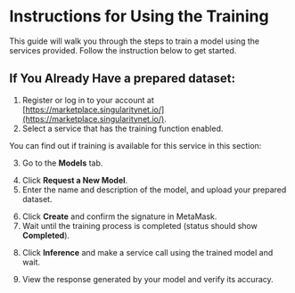 # Instructions for Using the Training

This guide will walk you through the steps to train a model using the services provided. Follow the instruction below to get started.

## If You Already Have a prepared dataset:
1. Register or log in to your account at [https://marketplace.singularitynet.io/](https://marketplace.singularitynet.io/).
2. Select a service that has the training function enabled.

You can find out if training is available for this service in this section:

<ImageViewer src="/assets/images/products/AIMarketplace/Marketplace/CorrectService.webp" alt="Service with training"/>

3. Go to the **Models** tab.

<ImageViewer src="/assets/images/products/AIMarketplace/Marketplace/ModelsSection.webp" alt="Models section"/>

4. Click **Request a New Model**.
5. Enter the name and description of the model, and upload your prepared dataset.

<ImageViewer src="/assets/images/products/AIMarketplace/Marketplace/NewModelRequest.webp" alt="Parameters of new model"/>

6. Click **Create** and confirm the signature in MetaMask.
7. Wait until the training process is completed (status should show **Completed**).

<ImageViewer src="/assets/images/products/AIMarketplace/Marketplace/CompletedModel.webp" alt="Model was completely created"/>

8. Click **Inference** and make a service call using the trained model and wait.

<ImageViewer src="/assets/images/products/AIMarketplace/Marketplace/ChoosedModel.webp" alt="Request parameters to model"/>

9. View the response generated by your model and verify its accuracy.

<ImageViewer src="/assets/images/products/AIMarketplace/Marketplace/AnswerOfModel.webp" alt="The response received from the model"/>